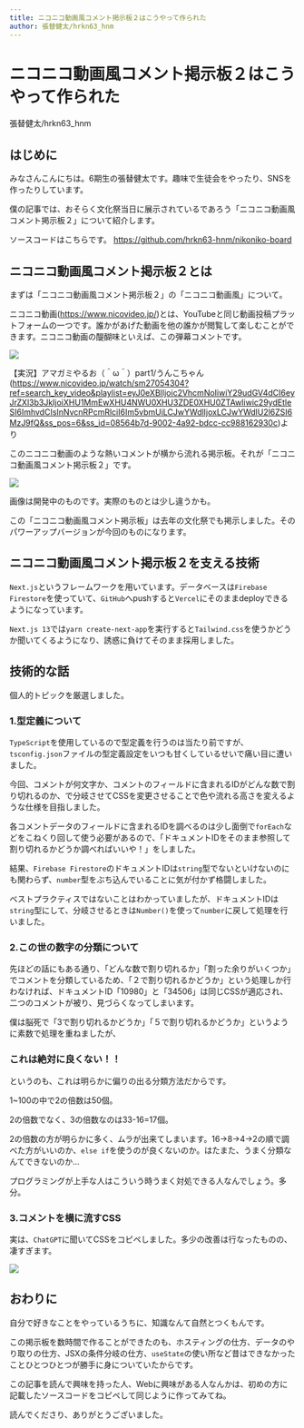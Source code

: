 ```yaml
---
title: ニコニコ動画風コメント掲示板２はこうやって作られた
author: 張替健太/hrkn63_hnm
---
```


# ニコニコ動画風コメント掲示板２はこうやって作られた

<span class="author">張替健太/hrkn63_hnm</span>

## はじめに
みなさんこんにちは。6期生の張替健太です。趣味で生徒会をやったり、SNSを作ったりしています。

僕の記事では、おそらく文化祭当日に展示されているであろう「ニコニコ動画風コメント掲示板２」について紹介します。

ソースコードはこちらです。
https://github.com/hrkn63-hnm/nikoniko-board

## ニコニコ動画風コメント掲示板２とは

まずは「ニコニコ動画風コメント掲示板２」の「ニコニコ動画風」について。

ニコニコ動画(https://www.nicovideo.jp/)とは、YouTubeと同じ動画投稿プラットフォームの一つです。誰かがあげた動画を他の誰かが閲覧して楽しむことができます。ニコニコ動画の醍醐味といえば、この弾幕コメントです。

![](https://media.discordapp.net/attachments/757627473427955867/1104786970867159111/2023-05-08_0.04.55.png)

【実況】アマガミやるお（＾ω＾）part1/うんこちゃん
(https://www.nicovideo.jp/watch/sm27054304?ref=search_key_video&playlist=eyJ0eXBlIjoic2VhcmNoIiwiY29udGV4dCI6eyJrZXl3b3JkIjoiXHU1MmEwXHU4NWU0XHU3ZDE0XHU0ZTAwIiwic29ydEtleSI6ImhvdCIsInNvcnRPcmRlciI6Im5vbmUiLCJwYWdlIjoxLCJwYWdlU2l6ZSI6MzJ9fQ&ss_pos=6&ss_id=08564b7d-9002-4a92-bdcc-cc988162930c)より

このニコニコ動画のような熱いコメントが横から流れる掲示板。それが「ニコニコ動画風コメント掲示板２」です。

![](https://media.discordapp.net/attachments/757627473427955867/1105048455430295613/nikoniko-board.vercel.app__1.png)

画像は開発中のものです。実際のものとは少し違うかも。

この「ニコニコ動画風コメント掲示板」は去年の文化祭でも掲示しました。そのパワーアップバージョンが今回のものになります。


## ニコニコ動画風コメント掲示板２を支える技術
`Next.js`というフレームワークを用いています。データベースは`Firebase Firestore`を使っていて、`GitHub`へpushすると`Vercel`にそのままdeployできるようになっています。

`Next.js 13`では`yarn create-next-app`を実行すると`Tailwind.css`を使うかどうか聞いてくるようになり、誘惑に負けてそのまま採用しました。


## 技術的な話
個人的トピックを厳選しました。

### 1.型定義について
`TypeScript`を使用しているので型定義を行うのは当たり前ですが、`tsconfig.json`ファイルの型定義設定をいつも甘くしているせいで痛い目に遭いました。

今回、コメントが何文字か、コメントのフィールドに含まれるIDがどんな数で割り切れるのか、で分岐させてCSSを変更させることで色や流れる高さを変えるような仕様を目指しました。

各コメントデータのフィールドに含まれるIDを調べるのは少し面倒で`forEach`などをこねくり回して使う必要があるので、「ドキュメントIDをそのまま参照して割り切れるかどうか調べればいいや！」をしました。

結果、`Firebase Firestore`のドキュメントIDは`string`型でないといけないのにも関わらず、`number`型をぶち込んでいることに気が付かず格闘しました。

ベストプラクティスではないことはわかっていましたが、ドキュメントIDは`string`型にして、分岐させるときは`Number()`を使って`number`に戻して処理を行いました。

### 2.この世の数字の分類について
先ほどの話にもある通り、「どんな数で割り切れるか」「割った余りがいくつか」でコメントを分類しているため、「２で割り切れるかどうか」という処理しか行わなければ、ドキュメントID「10980」と「34506」は同じCSSが適応され、二つのコメントが被り、見づらくなってしまいます。

僕は脳死で「3で割り切れるかどうか」「５で割り切れるかどうか」というように素数で処理を重ねましたが、

### これは絶対に良くない！！

というのも、これは明らかに偏りの出る分類方法だからです。

1~100の中で2の倍数は50個。

2の倍数でなく、3の倍数なのは33-16=17個。

2の倍数の方が明らかに多く、ムラが出来てしまいます。16→8→4→2の順で調べた方がいいのか、`else if`を使うのが良くないのか。はたまた、うまく分類なんてできないのか...

プログラミングが上手な人はこういう時うまく対処できる人なんでしょう。多分。

### 3.コメントを横に流すCSS
実は、`ChatGPT`に聞いてCSSをコピペしました。多少の改善は行なったものの、凄すぎます。

![](https://media.discordapp.net/attachments/757627473427955867/1105050032270487613/CSS_-_chat.openai.com.png)

## おわりに
自分で好きなことをやっているうちに、知識なんて自然とつくもんです。

この掲示板を数時間で作ることができたのも、ホスティングの仕方、データのやり取りの仕方、JSXの条件分岐の仕方、`useState`の使い所など昔はできなかったことひとつひとつが勝手に身についていたからです。

この記事を読んで興味を持った人、Webに興味がある人なんかは、初めの方に記載したソースコードをコピペして同じように作ってみてね。

読んでくださり、ありがとうございました。